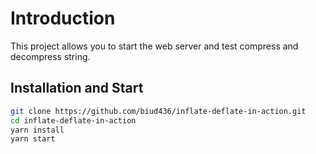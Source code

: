 # Introduction

This project allows you to start the web server and test compress and decompress string.

## Installation and Start

```bash
git clone https://github.com/biud436/inflate-deflate-in-action.git
cd inflate-deflate-in-action
yarn install
yarn start
```
